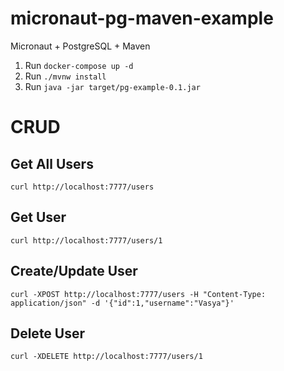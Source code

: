 # micronaut-pg-maven-example
Micronaut + PostgreSQL + Maven

1. Run `docker-compose up -d`
1. Run `./mvnw install`
1. Run `java -jar target/pg-example-0.1.jar`

# CRUD
## Get All Users
```
curl http://localhost:7777/users
```
## Get User
```
curl http://localhost:7777/users/1
```
## Create/Update User
```
curl -XPOST http://localhost:7777/users -H "Content-Type: application/json" -d '{"id":1,"username":"Vasya"}'
```
## Delete User
```
curl -XDELETE http://localhost:7777/users/1
```
